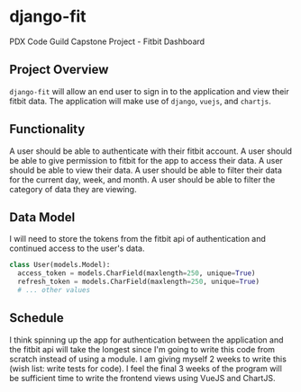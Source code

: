 # django-fit

PDX Code Guild Capstone Project - Fitbit Dashboard

## Project Overview

`django-fit` will allow an end user to sign in to the application and view their fitbit data. The application will make use of `django`, `vuejs`, and `chartjs`.

## Functionality

A user should be able to authenticate with their fitbit account.
A user should be able to give permission to fitbit for the app to access their data.
A user should be able to view their data.
A user should be able to filter their data for the current day, week, and month.
A user should be able to filter the category of data they are viewing.

## Data Model

I will need to store the tokens from the fitbit api of authentication and continued access to the user's data.

```python
class User(models.Model):
  access_token = models.CharField(maxlength=250, unique=True)
  refresh_token = models.CharField(maxlength=250, unique=True)
  # ... other values
```

## Schedule

I think spinning up the app for authentication between the application and the fitbit api will take the longest since I'm going to write this code from scratch instead of using a module. I am giving myself 2 weeks to write this (wish list: write tests for code). I feel the final 3 weeks of the program will be sufficient time to write the frontend views using VueJS and ChartJS.
